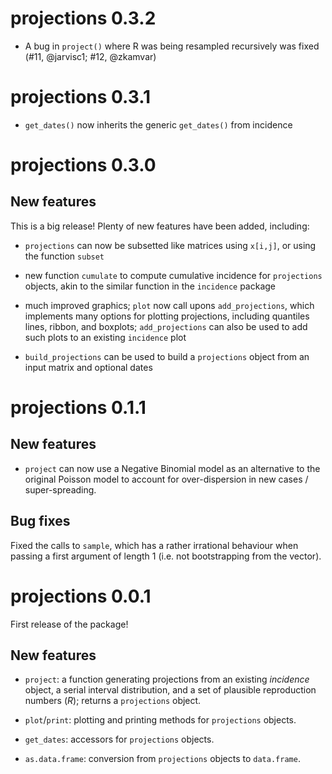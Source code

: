 # projections 0.3.2

- A bug in `project()` where R was being resampled recursively was fixed
  (#11, @jarvisc1; #12, @zkamvar)

# projections 0.3.1

 - `get_dates()` now inherits the generic `get_dates()` from incidence

# projections 0.3.0

## New features

This is a big release! Plenty of new features have been added, including:

- `projections` can now be subsetted like matrices using `x[i,j]`, or using the
  function `subset`
  
- new function `cumulate` to compute cumulative incidence for `projections`
  objects, akin to the similar function in the `incidence` package
  
- much improved graphics; `plot` now call upons `add_projections`, which
  implements many options for plotting projections, including quantiles lines,
  ribbon, and boxplots; `add_projections` can also be used to add such plots to
  an existing `incidence` plot

- `build_projections` can be used to build a `projections` object from an input
  matrix and optional dates



# projections 0.1.1

## New features

- `project` can now use a Negative Binomial model as an alternative to the
  original Poisson model to account for over-dispersion in new cases /
  super-spreading.


## Bug fixes

Fixed the calls to `sample`, which has a rather irrational behaviour when
passing a first argument of length 1 (i.e. not bootstrapping from the vector).




# projections 0.0.1

First release of the package!


## New features

- `project`: a function generating projections from an existing *incidence*
  object, a serial interval distribution, and a set of plausible reproduction
  numbers ($R$); returns a `projections` object.
  
- `plot`/`print`: plotting and printing methods for `projections` objects.

- `get_dates`: accessors for `projections` objects.

- `as.data.frame`: conversion from `projections` objects to `data.frame`.

